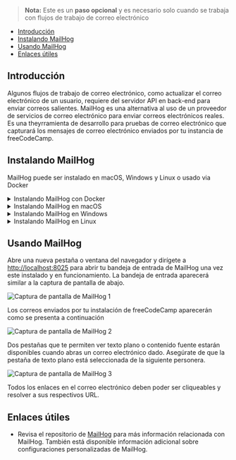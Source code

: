 > **Nota:** Este es un **paso opcional** y es necesario solo cuando se trabaja con flujos de trabajo de correo electrónico

- [Introducción](#introduction)
- [Instalando MailHog](#installing-mailhog)
- [Usando MailHog](#using-mailhog)
- [Enlaces útiles](#useful-links)

## Introducción

Algunos flujos de trabajo de correo electrónico, como actualizar el correo electrónico de un usuario, requiere del servidor API en back-end para enviar correos salientes. MailHog es una alternativa al uso de un proveedor de servicios de correo electrónico para enviar correos electrónicos reales. Es una theyrramienta de desarrollo para pruebas de correo electrónico que capturará los mensajes de correo electrónico enviados por tu instancia de freeCodeCamp.

## Instalando MailHog

MailHog puede ser instalado en macOS, Windows y Linux o usado via Docker

<details><summary>Instalando MailHog con Docker</summary>

Si ya tienes Docker instalado puedes usar

```bash
docker run -d --name mailhog --network host --rm mailhog/mailhog
```

Para iniciar MailHog en segundo plano y

```bash
docker stop mailhog
```

Para frenarlo.

Cuando la instalación finalice, puedes comenzar a [usar MailHog](#using-mailhog).

</details>

<details><summary>Instalando MailHog en macOS</summary>

Instalando MailHog en macOS con [Homebrew](https://brew.sh/):

```bash
brew install mailhog
brew services start mailhog
```

Los comandos anteriores iniciarán una instancia de mailhog en segundo plano.

Cuando la instalación finalice, puedes comenzar a [usar MailHog](#using-mailhog).

</details>

<details><summary>Instalando MailHog en Windows</summary>

Descarga la última versión de MailHog del [repositorio oficial de MailHog](https://github.com/mailhog/MailHog/releases). Ubica y haz clic en el enlace para tu versión de Windows (32 o 64 bits) y se descargará un archivo .exe en tu computadora.

Cuando la descarga finalice, haz clic en el archivo para abrirlo. Puede aparecer una notificación del cortafuegos de Windows solicitando permiso de acceso para MailHog. Se abrirá una línea de comandos estándar de Windows donde se ejecutará MailHog una vez que se le otorgue el permiso del cortafuegos.

Detén MailHog cerrando la ventana de comandos. Para iniciar MailHog nuevamente, haz clic en el archivo ejecutable de MailHog (.exe) que se descargó inicialmente; no es necesario descargar un nuevo archivo de instalación de MailHog.

Comienza a [usar MailHog](#using-mailhog).

</details>

<details><summary>Instalando MailHog en Linux</summary>

Primero, instala [Go](https://golang.org).

Ejecuta los siguientes comandos para instalar GO en sistemas basados en Debian como Ubuntu y Linux Mint.

```bash
sudo apt-get install golang
```

Ejecuta los siguientes comandos para instalar GO en sistemas basados en RPM como CentOS, Fedora, Red Hat Linux, etc.

```bash
sudo dnf install golang
```

Alternativamente, ejecuta los siguientes comandos para instalar GO.

```bash
sudo yum install golang
```

Ahora establece la ruta para Go con los siguientes comandos.

```bash
echo "export GOPATH=$HOME/go" >> ~/.profile
echo 'export PATH=$PATH:/usr/local/go/bin:$GOPATH/bin' >> ~/.profile
source ~/.profile
```

Finalmente, ingresa los siguientes comandos para instalar y ejecutar MailHog.

```bash
go get github.com/mailhog/MailHog
sudo cp /home/$(whoami)/go/bin/MailHog /usr/local/bin/mailhog
mailhog
```

Comienza a [usar MailHog](#using-mailhog).

</details>

## Usando MailHog

Abre una nueva pestaña o ventana del navegador y dirígete a [http://localhost:8025](http://localhost:8025) para abrir tu bandeja de entrada de MailHog una vez este instalado y en funcionamiento. La bandeja de entrada aparecerá similar a la captura de pantalla de abajo.

![Captura de pantalla de MailHog 1](https://contribute.freecodecamp.org/images/mailhog/1.jpg)

Los correos enviados por tu instalación de freeCodeCamp aparecerán como se presenta a continuación

![Captura de pantalla de MailHog 2](https://contribute.freecodecamp.org/images/mailhog/2.jpg)

Dos pestañas que te permiten ver texto plano o contenido fuente estarán disponibles cuando abras un correo electrónico dado. Asegúrate de que la pestaña de texto plano está seleccionada de la siguiente personera.

![Captura de pantalla de MailHog 3](https://contribute.freecodecamp.org/images/mailhog/3.jpg)

Todos los enlaces en el correo electrónico deben poder ser cliqueables y resolver a sus respectivos URL.

## Enlaces útiles

- Revisa el repositorio de [MailHog](https://github.com/mailhog/MailHog) para más información relacionada con MailHog. También está disponible información adicional sobre configuraciones personalizadas de MailHog.
